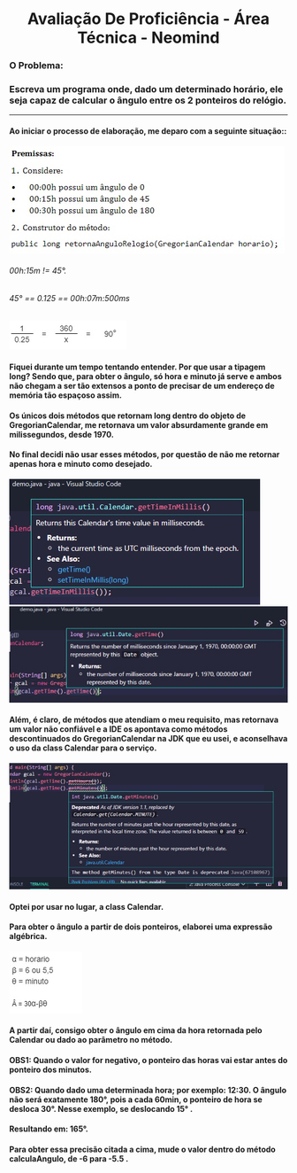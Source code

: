 <h1 align="center"> Avaliação De Proficiência - Área Técnica - Neomind</h1>

<h3>O Problema:</h3>
<h3> Escreva um programa onde, dado um determinado horário, ele seja capaz de calcular o ângulo entre os 2 ponteiros do relógio.</h3>
<hr>
<h4>Ao iniciar o processo de elaboração, me deparo com a seguinte situação::</h4>
<img src="https://github.com/carlosdotdev/neo01/blob/master/pics/pic06.jpg">

<h6>00h:15m != 45°.</h6>
<h6>45° == 0.125 == 00h:07m:500ms</h6>
<img src="https://github.com/carlosdotdev/neo01/blob/master/pics/pic05.jpg">

<h4>Fiquei durante um tempo tentando entender. Por que usar a tipagem long? Sendo que, para obter o ângulo, só hora e minuto já serve e ambos não chegam a ser tão extensos a ponto de precisar de um endereço de memória tão espaçoso assim.
</h4>
<h4>Os únicos dois métodos que retornam long dentro do objeto de GregorianCalendar, me retornava um valor absurdamente grande em milissegundos, desde 1970.
</h4>
<h4>No final decidi não usar esses métodos, por questão de não me retornar apenas hora e minuto como desejado.
</h4>
<img src="https://github.com/carlosdotdev/neo01/blob/master/pics/pic02.jpg">
<img src="https://github.com/carlosdotdev/neo01/blob/master/pics/pic01.jpg">
<h4>Além, é claro, de métodos que atendiam o meu requisito, mas retornava um valor não confiável e a IDE os apontava como métodos descontinuados do GregorianCalendar na JDK que eu usei, e aconselhava o uso da class Calendar para o serviço.</h4>
<img src="https://github.com/carlosdotdev/neo01/blob/master/pics/pic03.jpg">
<h4>Optei por usar no lugar, a class Calendar.</h4>

<h4>Para obter o ângulo a partir de dois ponteiros, elaborei uma expressão algébrica.</h4>
<img src="https://github.com/carlosdotdev/neo01/blob/master/pics/pic04.jpg">
<h4>A partir daí, consigo obter o ângulo em cima da hora retornada pelo Calendar ou dado ao parâmetro no método.</h4>
<h4>OBS1: Quando o valor for negativo, o ponteiro das horas vai estar antes do ponteiro dos minutos.</h4>
<h4>OBS2: Quando dado uma determinada hora; por exemplo: 12:30. O ângulo não será exatamente 180°, pois a cada 60min, o ponteiro de hora se desloca 30°. Nesse exemplo, se deslocando 15°
.</h4>
<h4>Resultando em: 165°.</h4>
<h4>Para obter essa precisão citada a cima, mude o valor dentro do método calculaAngulo, de -6 para -5.5
.</h4>
